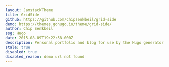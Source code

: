 ```yaml
---
layout: JamstackTheme
title: GridSide
github: https://github.com/chipsenkbeil/grid-side
demo: https://themes.gohugo.io/theme/grid-side/
author: Chip Senkbeil
ssg: Hugo
date: 2015-08-09T19:22:58.000Z
description: Personal portfolio and blog for use by the Hugo generator.
stale: true
disabled: true
disabled_reason: demo url not found
---
```


